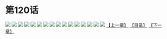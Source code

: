 # 第120话
![](https://s2.baozimh.com/scomic/yuekanshaonuyeqijun-chunquan/0/1-ywnm/1.jpg)
![](https://s2.baozimh.com/scomic/yuekanshaonuyeqijun-chunquan/0/1-ywnm/2.jpg)
![](https://s2.baozimh.com/scomic/yuekanshaonuyeqijun-chunquan/0/1-ywnm/3.jpg)
![](https://s2.baozimh.com/scomic/yuekanshaonuyeqijun-chunquan/0/1-ywnm/4.jpg)
![](https://s2.baozimh.com/scomic/yuekanshaonuyeqijun-chunquan/0/1-ywnm/5.jpg)
![](https://s2.baozimh.com/scomic/yuekanshaonuyeqijun-chunquan/0/1-ywnm/6.jpg)
![](https://s2.baozimh.com/scomic/yuekanshaonuyeqijun-chunquan/0/1-ywnm/7.jpg)
![](https://s2.baozimh.com/scomic/yuekanshaonuyeqijun-chunquan/0/1-ywnm/8.jpg)
![](https://s2.baozimh.com/scomic/yuekanshaonuyeqijun-chunquan/0/1-ywnm/9.jpg)
![](https://s2.baozimh.com/scomic/yuekanshaonuyeqijun-chunquan/0/1-ywnm/10.jpg)
![](https://s2.baozimh.com/scomic/yuekanshaonuyeqijun-chunquan/0/1-ywnm/11.jpg)
![](https://s2.baozimh.com/scomic/yuekanshaonuyeqijun-chunquan/0/1-ywnm/12.jpg)
![](https://s2.baozimh.com/scomic/yuekanshaonuyeqijun-chunquan/0/1-ywnm/13.jpg)
![](https://s2.baozimh.com/scomic/yuekanshaonuyeqijun-chunquan/0/1-ywnm/14.jpg)
![](https://s2.baozimh.com/scomic/yuekanshaonuyeqijun-chunquan/0/1-ywnm/15.jpg)
![](https://s2.baozimh.com/scomic/yuekanshaonuyeqijun-chunquan/0/1-ywnm/16.jpg)
[【上一章】](./1.md)
[【目录】](./README.md)
[【下一章】](./3.md)
